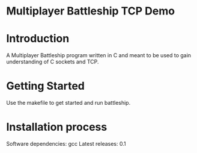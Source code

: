 # Multiplayer Battleship TCP Demo
# Introduction
A Multiplayer Battleship program written in C and meant to be used to gain understanding of C sockets and TCP.

# Getting Started
Use the makefile to get started and run battleship.

# Installation process
Software dependencies: 
  gcc
Latest releases:
  0.1

